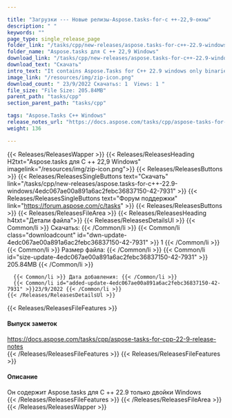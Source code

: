 ```yaml
---

title: "Загрузки --- Новые релизы-Aspose.tasks-for-c ++-22,9-окны"
description: " "
keywords: ""
page_type: single_release_page
folder_link: "/tasks/cpp/new-releases/aspose.tasks-for-c++-22.9-windows/"
folder_name: "Aspose.tasks для C ++ 22,9 Windows"
download_link: "/tasks/cpp/new-releases/aspose.tasks-for-c++-22.9-windows/4edc067ae00a891a6ac2febc36837150-42-7931"
download_text: "Скачать"
intro_text: "It contains Aspose.Tasks for C++ 22.9 windows only binaries"
image_link: "/resources/img/zip-icon.png"
download_count: " 23/9/2022 Скачатьs: 1  Views: 1 "
file_size: "File Size: 205.84MB"
parent_path: "tasks/cpp"
section_parent_path: "tasks/cpp"

tags: "Aspose.Tasks C++ Windows"
release_notes_url: "https://docs.aspose.com/tasks/cpp/aspose-tasks-for-cpp-22-9-release-notes"
weight: 136

---
```


{{< Releases/ReleasesWapper >}}
  {{< Releases/ReleasesHeading H2txt="Aspose.tasks для C ++ 22,9 Windows" imagelink="/resources/img/zip-icon.png">}}
  {{< Releases/ReleasesButtons >}}
    {{< Releases/ReleasesSingleButtons text="Скачать" link="/tasks/cpp/new-releases/aspose.tasks-for-c++-22.9-windows/4edc067ae00a891a6ac2febc36837150-42-7931" >}}
    {{< Releases/ReleasesSingleButtons text="Форум поддержки" link="https://forum.aspose.com/c/tasks" >}}
  {{< Releases/ReleasesButtons >}}
  {{< Releases/ReleasesFileArea >}}
    {{< Releases/ReleasesHeading h4txt="Детали файла">}}
    {{< Releases/ReleasesDetailsUl >}}
      {{< Common/li >}} Скачатьs: {{< /Common/li >}}
      {{< Common/li class="downloadcount" id="dwn-update-4edc067ae00a891a6ac2febc36837150-42-7931" >}} 1 {{< /Common/li >}}
      {{< Common/li >}} Размер файла: {{< /Common/li >}}
      {{< Common/li id="size-update-4edc067ae00a891a6ac2febc36837150-42-7931" >}} 205.84MB {{< /Common/li >}}

      {{< Common/li >}} Дата добавления: {{< /Common/li >}}
      {{< Common/li id="added-update-4edc067ae00a891a6ac2febc36837150-42-7931" >}}23/9/2022 {{< /Common/li >}}
    {{< /Releases/ReleasesDetailsUl >}}

  {{< Releases/ReleasesFileFeatures >}}
      <h4>Выпуск заметок</h4><div><a href='https://docs.aspose.com/tasks/cpp/aspose-tasks-for-cpp-22-9-release-notes'>https://docs.aspose.com/tasks/cpp/aspose-tasks-for-cpp-22-9-release-notes</a></div>
  {{< /Releases/ReleasesFileFeatures >}}
  {{< Releases/ReleasesFileFeatures >}}
      <h4>Описание</h4><div class="HTMLDescription">Он содержит Aspose.tasks для C ++ 22.9 только двойки Windows</div>
  {{< /Releases/ReleasesFileFeatures >}}
 {{< /Releases/ReleasesFileArea >}}
{{< /Releases/ReleasesWapper >}}


